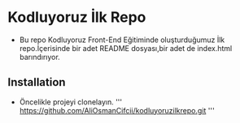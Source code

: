 # Kodluyoruz İlk Repo

* Bu repo Kodluyoruz Front-End Eğitiminde oluşturduğumuz İlk repo.İçerisinde bir adet README dosyası,bir adet de index.html barındırıyor.

## Installation 
* Öncelikle projeyi clonelayın.
'''
https://github.com/AliOsmanCifcii/kodluyoruzilkrepo.git
'''



